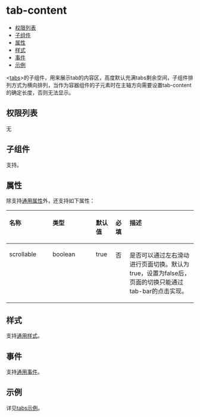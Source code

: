 # tab-content<a name="ZH-CN_TOPIC_0000001164290710"></a>

-   [权限列表](#zh-cn_topic_0000001173164727_section11257113618419)
-   [子组件](#zh-cn_topic_0000001173164727_s6831289f2fac48a892746bd57f336c26)
-   [属性](#zh-cn_topic_0000001173164727_s623ab9c704b24c329d0e91e85a30263e)
-   [样式](#zh-cn_topic_0000001173164727_section15751323144115)
-   [事件](#zh-cn_topic_0000001173164727_s0c39d3f35b9d4af69a19456ae743c675)
-   [示例](#zh-cn_topic_0000001173164727_section11929165914411)

<[tabs](js-components-container-tabs.md#ZH-CN_TOPIC_0000001209252163)\>的子组件，用来展示tab的内容区，高度默认充满tabs剩余空间，子组件排列方式为横向排列，当作为容器组件的子元素时在主轴方向需要设置tab-content的确定长度，否则无法显示。

## 权限列表<a name="zh-cn_topic_0000001173164727_section11257113618419"></a>

无

## 子组件<a name="zh-cn_topic_0000001173164727_s6831289f2fac48a892746bd57f336c26"></a>

支持。

## 属性<a name="zh-cn_topic_0000001173164727_s623ab9c704b24c329d0e91e85a30263e"></a>

除支持[通用属性](js-components-common-attributes.md#ZH-CN_TOPIC_0000001163812208)外，还支持如下属性：

<a name="zh-cn_topic_0000001173164727_table20633101642315"></a>
<table><thead align="left"><tr id="zh-cn_topic_0000001173164727_row663331618238"><th class="cellrowborder" valign="top" width="23.119999999999997%" id="mcps1.1.6.1.1"><p id="zh-cn_topic_0000001173164727_aa872998ac2d84843a3c5161889afffef"><a name="zh-cn_topic_0000001173164727_aa872998ac2d84843a3c5161889afffef"></a><a name="zh-cn_topic_0000001173164727_aa872998ac2d84843a3c5161889afffef"></a>名称</p>
</th>
<th class="cellrowborder" valign="top" width="23.119999999999997%" id="mcps1.1.6.1.2"><p id="zh-cn_topic_0000001173164727_ab2111648ee0e4f6d881be8954e7acaab"><a name="zh-cn_topic_0000001173164727_ab2111648ee0e4f6d881be8954e7acaab"></a><a name="zh-cn_topic_0000001173164727_ab2111648ee0e4f6d881be8954e7acaab"></a>类型</p>
</th>
<th class="cellrowborder" valign="top" width="10.48%" id="mcps1.1.6.1.3"><p id="zh-cn_topic_0000001173164727_ab377d1c90900478ea4ecab51e9a058af"><a name="zh-cn_topic_0000001173164727_ab377d1c90900478ea4ecab51e9a058af"></a><a name="zh-cn_topic_0000001173164727_ab377d1c90900478ea4ecab51e9a058af"></a>默认值</p>
</th>
<th class="cellrowborder" valign="top" width="7.5200000000000005%" id="mcps1.1.6.1.4"><p id="zh-cn_topic_0000001173164727_p824610360217"><a name="zh-cn_topic_0000001173164727_p824610360217"></a><a name="zh-cn_topic_0000001173164727_p824610360217"></a>必填</p>
</th>
<th class="cellrowborder" valign="top" width="35.76%" id="mcps1.1.6.1.5"><p id="zh-cn_topic_0000001173164727_a1d574a0044ed42ec8a2603bc82734232"><a name="zh-cn_topic_0000001173164727_a1d574a0044ed42ec8a2603bc82734232"></a><a name="zh-cn_topic_0000001173164727_a1d574a0044ed42ec8a2603bc82734232"></a>描述</p>
</th>
</tr>
</thead>
<tbody><tr id="zh-cn_topic_0000001173164727_row0117609300"><td class="cellrowborder" valign="top" width="23.119999999999997%" headers="mcps1.1.6.1.1 "><p id="zh-cn_topic_0000001173164727_p126261111307"><a name="zh-cn_topic_0000001173164727_p126261111307"></a><a name="zh-cn_topic_0000001173164727_p126261111307"></a>scrollable</p>
</td>
<td class="cellrowborder" valign="top" width="23.119999999999997%" headers="mcps1.1.6.1.2 "><p id="zh-cn_topic_0000001173164727_p206261816301"><a name="zh-cn_topic_0000001173164727_p206261816301"></a><a name="zh-cn_topic_0000001173164727_p206261816301"></a>boolean</p>
</td>
<td class="cellrowborder" valign="top" width="10.48%" headers="mcps1.1.6.1.3 "><p id="zh-cn_topic_0000001173164727_p46261615305"><a name="zh-cn_topic_0000001173164727_p46261615305"></a><a name="zh-cn_topic_0000001173164727_p46261615305"></a>true</p>
</td>
<td class="cellrowborder" valign="top" width="7.5200000000000005%" headers="mcps1.1.6.1.4 "><p id="zh-cn_topic_0000001173164727_p116261914304"><a name="zh-cn_topic_0000001173164727_p116261914304"></a><a name="zh-cn_topic_0000001173164727_p116261914304"></a>否</p>
</td>
<td class="cellrowborder" valign="top" width="35.76%" headers="mcps1.1.6.1.5 "><p id="zh-cn_topic_0000001173164727_p1062618163010"><a name="zh-cn_topic_0000001173164727_p1062618163010"></a><a name="zh-cn_topic_0000001173164727_p1062618163010"></a>是否可以通过左右滑动进行页面切换。默认为true，设置为false后，页面的切换只能通过tab-bar的点击实现。</p>
</td>
</tr>
</tbody>
</table>

## 样式<a name="zh-cn_topic_0000001173164727_section15751323144115"></a>

支持[通用样式](js-components-common-styles.md#ZH-CN_TOPIC_0000001163932190)。

## 事件<a name="zh-cn_topic_0000001173164727_s0c39d3f35b9d4af69a19456ae743c675"></a>

支持[通用事件](js-components-common-events.md#ZH-CN_TOPIC_0000001209412119)。

## 示例<a name="zh-cn_topic_0000001173164727_section11929165914411"></a>

详见[tabs示例](js-components-container-tabs.md#zh-cn_topic_0000001173324585_section14993155318710)。

